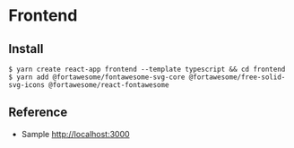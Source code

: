 # Frontend

## Install

```
$ yarn create react-app frontend --template typescript && cd frontend
$ yarn add @fortawesome/fontawesome-svg-core @fortawesome/free-solid-svg-icons @fortawesome/react-fontawesome
```

## Reference

- Sample [http://localhost:3000](http://localhost:3000)
